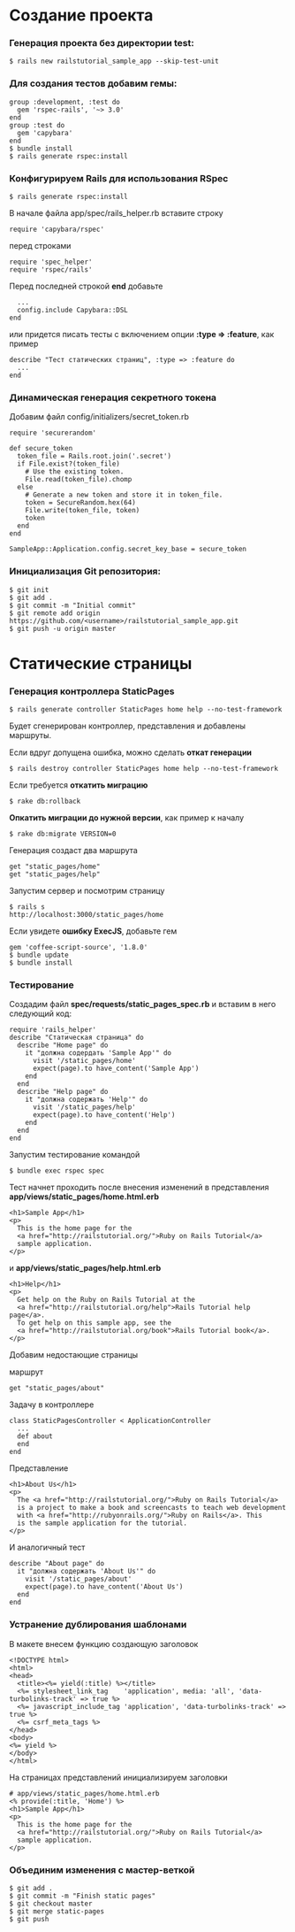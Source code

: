 # Создание проекта #

### Генерация проекта без директории test: ###

    $ rails new railstutorial_sample_app --skip-test-unit

### Для создания тестов добавим гемы: ###

    group :development, :test do
      gem 'rspec-rails', '~> 3.0'
    end
    group :test do
      gem 'capybara'
    end
    $ bundle install
    $ rails generate rspec:install

### Конфигурируем Rails для использования RSpec ###

    $ rails generate rspec:install

В начале файла app/spec/rails_helper.rb вставите строку

    require 'capybara/rspec'

перед строками

    require 'spec_helper'
    require 'rspec/rails'

Перед последней строкой **end** добавьте

      ...
      config.include Capybara::DSL
    end

или придется писать тесты с включением опции **:type => :feature**, как пример

    describe "Тест статических страниц", :type => :feature do
      ...
    end


### Динамическая генерация секретного токена ###

Добавим файл config/initializers/secret_token.rb

    require 'securerandom'

    def secure_token
      token_file = Rails.root.join('.secret')
      if File.exist?(token_file)
        # Use the existing token.
        File.read(token_file).chomp
      else
        # Generate a new token and store it in token_file.
        token = SecureRandom.hex(64)
        File.write(token_file, token)
        token
      end
    end

    SampleApp::Application.config.secret_key_base = secure_token

### Инициализация Git репозитория: ###

    $ git init
    $ git add .
    $ git commit -m "Initial commit"
    $ git remote add origin https://github.com/<username>/railstutorial_sample_app.git
    $ git push -u origin master

# Статические страницы #

### Генерация контроллера StaticPages ###
    $ rails generate controller StaticPages home help --no-test-framework

Будет сгенерирован контроллер, представления и добавлены маршруты.

Если вдруг допущена ошибка, можно сделать **откат генерации**

    $ rails destroy controller StaticPages home help --no-test-framework

Если требуется **откатить миграцию**

    $ rake db:rollback

**Опкатить миграции до нужной версии**, как пример к началу

    $ rake db:migrate VERSION=0

Генерация создаст два маршрута

    get "static_pages/home"
    get "static_pages/help"

Запустим сервер и посмотрим страницу

    $ rails s
    http://localhost:3000/static_pages/home

Если увидете **ошибку ExecJS**, добавьте гем

    gem 'coffee-script-source', '1.8.0'
    $ bundle update
    $ bundle install

### Тестирование ###

Создадим файл **spec/requests/static_pages_spec.rb** и вставим в него следующий код:

    require 'rails_helper'
    describe "Статическая страница" do
      describe "Home page" do
        it "должна содердать 'Sample App'" do
          visit '/static_pages/home'
          expect(page).to have_content('Sample App')
        end
      end
      describe "Help page" do
        it "должна содержать 'Help'" do
          visit '/static_pages/help'
          expect(page).to have_content('Help')
        end
      end
    end

Запустим тестирование командой

    $ bundle exec rspec spec

Тест начнет проходить после внесения изменений в представления
**app/views/static_pages/home.html.erb**

    <h1>Sample App</h1>
    <p>
      This is the home page for the
      <a href="http://railstutorial.org/">Ruby on Rails Tutorial</a>
      sample application.
    </p>

  и **app/views/static_pages/help.html.erb**

    <h1>Help</h1>
    <p>
      Get help on the Ruby on Rails Tutorial at the
      <a href="http://railstutorial.org/help">Rails Tutorial help page</a>.
      To get help on this sample app, see the
      <a href="http://railstutorial.org/book">Rails Tutorial book</a>.
    </p>

Добавим недостающие страницы

маршрут

    get "static_pages/about"

Задачу в контроллере

    class StaticPagesController < ApplicationController
      ...
      def about
      end
    end

Представление

    <h1>About Us</h1>
    <p>
      The <a href="http://railstutorial.org/">Ruby on Rails Tutorial</a>
      is a project to make a book and screencasts to teach web development
      with <a href="http://rubyonrails.org/">Ruby on Rails</a>. This
      is the sample application for the tutorial.
    </p>

И аналогичный тест

    describe "About page" do
      it "должна содержать 'About Us'" do
        visit '/static_pages/about'
        expect(page).to have_content('About Us')
      end
    end

### Устранение дублирования шаблонами ###

В макете внесем функцию создающую заголовок

    <!DOCTYPE html>
    <html>
    <head>
      <title><%= yield(:title) %></title>
      <%= stylesheet_link_tag    'application', media: 'all', 'data-turbolinks-track' => true %>
      <%= javascript_include_tag 'application', 'data-turbolinks-track' => true %>
      <%= csrf_meta_tags %>
    </head>
    <body>
    <%= yield %>
    </body>
    </html>

На страницах представлений инициализируем заголовки

    # app/views/static_pages/home.html.erb
    <% provide(:title, 'Home') %>
    <h1>Sample App</h1>
    <p>
      This is the home page for the
      <a href="http://railstutorial.org/">Ruby on Rails Tutorial</a>
      sample application.
    </p>

### Объединим изменения с мастер-веткой ###

    $ git add .
    $ git commit -m "Finish static pages"
    $ git checkout master
    $ git merge static-pages
    $ git push


